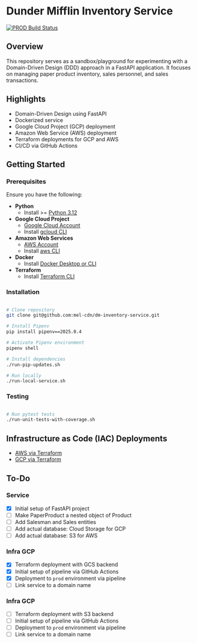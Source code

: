 # Dunder Mifflin Inventory Service

[![PROD Build Status](https://github.com/mel-cdn/dm-inventory-service/actions/workflows/gcp_deploy.yml/badge.svg?branch=main)](https://github.com/mel-cdn/dm-inventory-service/actions/workflows/gcp_deploy.yml)

## Overview

This repository serves as a sandbox/playground for experimenting with a Domain-Driven Design (DDD) approach in a FastAPI
application. It focuses on managing paper product inventory, sales personnel, and sales transactions.

## Highlights

- Domain-Driven Design using FastAPI
- Dockerized service
- Google Cloud Project (GCP) deployment
- Amazon Web Service (AWS) deployment
- Terraform deployments for GCP and AWS
- CI/CD via GitHub Actions

## Getting Started

### Prerequisites

Ensure you have the following:

- **Python**
    - Install >= [Python 3.12](https://www.python.org/)
- **Google Cloud Project**
    - [Google Cloud Account](https://console.cloud.google.com/)
    - Install [gcloud CLI](https://cloud.google.com/sdk/docs/install)
- **Amazon Web Services**
    - [AWS Account](https://aws.amazon.com/)
    - Install [aws CLI](https://aws.amazon.com/cli/)
- **Docker**
    - Install [Docker Desktop or CLI](https://docs.docker.com/desktop/)
- **Terraform**
    - Install [Terraform CLI](https://developer.hashicorp.com/terraform/install)

### Installation

```bash

# Clone repository
git clone git@github.com:mel-cdn/dm-inventory-service.git

# Install Pipenv
pip install pipenv==2025.0.4

# Activate Pipenv environment
pipenv shell

# Install dependencies
./run-pip-updates.sh

# Run locally
./run-local-service.sh
```

### Testing

```bash

# Run pytest tests
./run-unit-tests-with-coverage.sh
```

## Infrastructure as Code (IAC) Deployments

- [AWS via Terraform](infra/terraform/aws/README.md)
- [GCP via Terraform](infra/terraform/gcp/README.md)

## To-Do

### Service

- [X] Initial setup of FastAPI project
- [ ] Make PaperProduct a nested object of Product
- [ ] Add Salesman and Sales entities
- [ ] Add actual database: Cloud Storage for GCP
- [ ] Add actual database: S3 for AWS

### Infra GCP

- [X] Terraform deployment with GCS backend
- [X] Initial setup of pipeline via GitHub Actions
- [X] Deployment to `prod` environment via pipeline
- [ ] Link service to a domain name

### Infra GCP

- [ ] Terraform deployment with S3 backend
- [ ] Initial setup of pipeline via GitHub Actions
- [ ] Deployment to `prod` environment via pipeline
- [ ] Link service to a domain name
